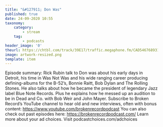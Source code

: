 ```yaml
---
title: "&#127911; Don Was"
published: true
date: 24-09-2020 10:55
taxonomy:
    category:
        - stream
    tag:
        - podcasts
header_image: '0'
theurl: https://chtbl.com/track/39E17/traffic.megaphone.fm/CAD5467689315.mp3
image: artwork-resized.png
template: item
--- 
```

Episode summary: Rick Rubin talk to Don was about his early days in Detroit, his time in Was Not Was and his wide ranging career producing defining-albums for the B-52’s, Bonnie Raitt, Bob Dylan and The Rolling Stones. He also talks about how he became the president of legendary Jazz label Blue Note Records. Plus he explains how he messed up an audition to be in Dead and Co. with Bob Weir and John Mayer. Subscribe to Broken Record’s YouTube channel to hear old and new interviews, often with bonus content: https://www.youtube.com/brokenrecordpodcast You can also check out past episodes here: https://brokenrecordpodcast.com/ Learn more about your ad choices. Visit podcastchoices.com/adchoices
